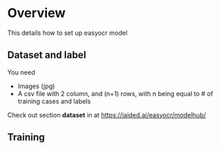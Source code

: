 # Overview

This details how to set up easyocr model

## Dataset and label

You need
- Images (jpg)
- A csv file with 2 column, and (n+1) rows, with n being equal to # of training cases and labels

Check out section **dataset** in at https://jaided.ai/easyocr/modelhub/
## Training